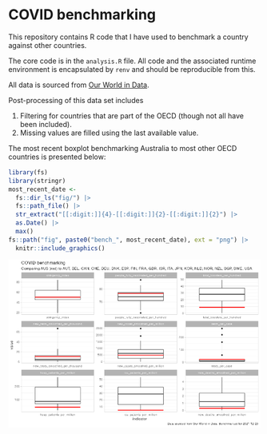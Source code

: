# COVID benchmarking

This repository contains R code that I have used to benchmark a country
against other countries.

The core code is in the `analysis.R` file. All code and the associated
runtime environment is encapsulated by `renv` and should be reproducible
from this.

All data is sourced from [Our World in
Data](https://github.com/owid/covid-19-data/tree/master/public/data).

Post-processing of this data set includes

1.  Filtering for countries that are part of the OECD (though not all
    have been included).
2.  Missing values are filled using the last available value.

The most recent boxplot benchmarking Australia to most other OECD
countries is presented below:

``` r
library(fs)
library(stringr)
most_recent_date <- 
  fs::dir_ls("fig/") |>
  fs::path_file() |>
  str_extract("[[:digit:]]{4}-[[:digit:]]{2}-[[:digit:]]{2}") |> 
  as.Date() |>
  max()
fs::path("fig", paste0("bench_", most_recent_date), ext = "png") |>
  knitr::include_graphics()
```

![](fig/bench_2021-12-29.png)<!-- -->
